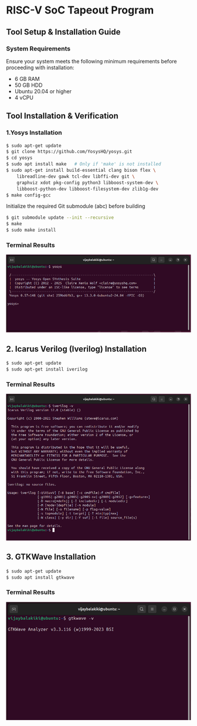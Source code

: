 
# RISC-V SoC Tapeout Program 




## Tool Setup & Installation Guide
### System Requirements
Ensure your system meets the following minimum requirements before proceeding with installation:

- 6 GB RAM
- 50 GB HDD
- Ubuntu 20.04 or higher
- 4 vCPU

## Tool Installation & Verification
### 1.Yosys Installation

```bash
$ sudo apt-get update
$ git clone https://github.com/YosysHQ/yosys.git
$ cd yosys
$ sudo apt install make   # Only if 'make' is not installed
$ sudo apt-get install build-essential clang bison flex \
    libreadline-dev gawk tcl-dev libffi-dev git \
    graphviz xdot pkg-config python3 libboost-system-dev \
    libboost-python-dev libboost-filesystem-dev zlib1g-dev
$ make config-gcc

```

Initialize the required Git submodule (abc) before building


```bash
$ git submodule update --init --recursive
$ make
$ sudo make install
```
### Terminal Results

<div align="center">
    
![Alt Text](Clicks/Yosys.png)

</div>

## 2. Icarus Verilog (Iverilog) Installation


```bash
$ sudo apt-get update
$ sudo apt-get install iverilog
```
### Terminal Results

<div align="center">
    
![Alt Text](Clicks/iverilog.png)

</div>

## 3. GTKWave Installation

```bash
$ sudo apt-get update
$ sudo apt install gtkwave
```

### Terminal Results

<div align="center">
    
![Alt Text](Clicks/Gtkwave.png)

</div>
